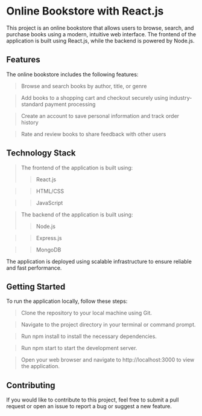 # Online Bookstore with React.js

This project is an online bookstore that allows users to browse, search, and purchase books using a modern, intuitive web interface. The frontend of the application is built using React.js, while the backend is powered by Node.js.

## Features

The online bookstore includes the following features:
> Browse and search books by author, title, or genre

> Add books to a shopping cart and checkout securely using industry-standard payment processing

> Create an account to save personal information and track order history

> Rate and review books to share feedback with other users

## Technology Stack
> The frontend of the application is built using:
>> React.js

>> HTML/CSS

>> JavaScript

> The backend of the application is built using:
>> Node.js

>> Express.js

>> MongoDB

The application is deployed using scalable infrastructure to ensure reliable and fast performance.

## Getting Started

To run the application locally, follow these steps:
>Clone the repository to your local machine using Git.

>Navigate to the project directory in your terminal or command prompt.

>Run npm install to install the necessary dependencies.

>Run npm start to start the development server.

>Open your web browser and navigate to http://localhost:3000 to view the application.

## Contributing

If you would like to contribute to this project, feel free to submit a pull request or open an issue to report a bug or suggest a new feature.
